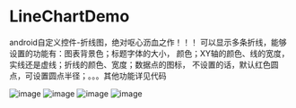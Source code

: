 # LineChartDemo
android自定义控件-折线图，绝对呕心沥血之作！！！
可以显示多条折线，能够设置的功能有：图表背景色；标题字体的大小，
颜色；XY轴的颜色、线的宽度，实线还是虚线；折线的颜色、宽度；数据点的图标，
不设置的话，默认红色圆点，可设置圆点半径；。。。其他功能详见代码


![image](https://github.com/dingzuoqiang/LineChartDemo/blob/master/img1.png)
![image](https://github.com/dingzuoqiang/LineChartDemo/blob/master/img2.png)
![image](https://github.com/dingzuoqiang/LineChartDemo/blob/master/img3.png)
![image](https://github.com/dingzuoqiang/LineChartDemo/blob/master/img4.png)